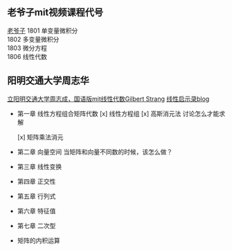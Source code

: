 ## 老爷子mit视频课程代号
[老爷子](https://www.youtube.com/watch?v=9RJml41PFnc)
1801 单变量微积分  
1802 多变量微积分  
1803 微分方程  
1806 线性代数

## 阳明交通大学周志华
[立阳明交通大学周志成，国语版mit线性代数Gilbert Strang](https://www.bilibili.com/video/BV1c14y177A6/?spm_id_from=333.788&vd_source=b92112731015c20054034d26c9ad8a67)
[线性启示录blog](https://ccjou.wordpress.com/2013/02/20/%E9%AB%98%E6%96%AF%E6%B6%88%E5%8E%BB%E6%B3%95/)

- 第一章 线性方程组合矩阵代数 
   [x] 线性方程组
   [x] 高斯消元法
       讨论怎么才能求解
       
   [x] 矩阵乘法消元 
- 第二章 向量空间
   当矩阵和向量不同数的时候，该怎么做？
- 第三章 线性变换
- 第四章 正交性
- 第五章 行列式
- 第六章 特征值
- 第七章 二次型
- 矩阵的内积运算
